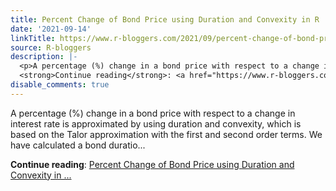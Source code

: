 ```yaml
---
title: Percent Change of Bond Price using Duration and Convexity in R
date: '2021-09-14'
linkTitle: https://www.r-bloggers.com/2021/09/percent-change-of-bond-price-using-duration-and-convexity-in-r/
source: R-bloggers
description: |-
  <p>A percentage (%) change in a bond price with respect to a change in interest rate is approximated by using duration and convexity, which is based on the Talor approximation with the first and second order terms. We have calculated a bond duratio...</p>
  <strong>Continue reading</strong>: <a href="https://www.r-bloggers.com/2021/09/percent-change-of-bond-price-using-duration-and-convexity-in-r/">Percent Change of Bond Price using Duration and Convexity in ...
disable_comments: true
---
```

<p>A percentage (%) change in a bond price with respect to a change in interest rate is approximated by using duration and convexity, which is based on the Talor approximation with the first and second order terms. We have calculated a bond duratio...</p>
<strong>Continue reading</strong>: <a href="https://www.r-bloggers.com/2021/09/percent-change-of-bond-price-using-duration-and-convexity-in-r/">Percent Change of Bond Price using Duration and Convexity in ...